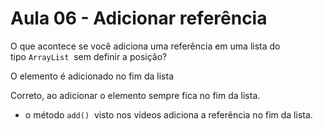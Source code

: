 # Aula 06 - Adicionar referência

O que acontece se você adiciona uma referência em uma lista do tipo `ArrayList`
 sem definir a posição?

O elemento é adicionado no fim da lista

Correto, ao adicionar o elemento sempre fica no fim da lista.

- o método `add()`  visto nos vídeos adiciona a referência no fim da lista.